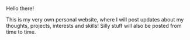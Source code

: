 Hello there!

This is my very own personal website, where I will post updates about my thoughts, projects, interests and skills! Silly stuff will also be posted from time to time.